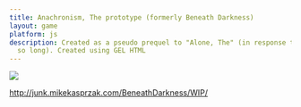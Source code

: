 ```yaml
---
title: Anachronism, The prototype (formerly Beneath Darkness)
layout: game
platform: js
description: Created as a pseudo prequel to "Alone, The" (in response to it taking
  so long). Created using GEL HTML
---
```


![](http://junk.mikekasprzak.com/BeneathDarkness/Shot34.png)

http://junk.mikekasprzak.com/BeneathDarkness/WIP/